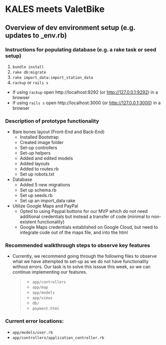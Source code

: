 # KALES meets ValetBike

## Overview of dev environment setup (e.g. updates to _env.rb)
### Instructions for populating database (e.g. a rake task or seed setup)
1. `bundle install`
2. `rake db:migrate`
3. `rake import_data:import_station_data`
4. `rackup` or `rails s`

* If using `rackup` open http://localhost:9292 (or http://127.0.0.1:9292) in a browser
* If using `rails s` open http://localhost:3000 (or http://127.0.0.1:3000) in a browser

### Description of prototype functionality
- Bare bones layout (Front-End and Back-End) 
    - Installed Bootstrap
    - Created image folder
    - Set-up controllers
    - Set-up helpers
    - Added and edited models
    - Added layouts
    - Added to routes.rb
    - Set up robots.txt
- Database
    - Added 5 new migrations
    - Set up schema.rb
    - Set up seeds.rb
    - Set up an import_data rake
- Utilize Google Maps and PayPal
    - Opted to using Paypal buttons for our MVP which do not need additional credentials but instead a transfer of code (minimal to non-existent functionality)
    - Google Maps credentials established on Google Cloud, but need to integrate code out of the maps file, and into the html

### Recommended walkthrough steps to observe key features
- Currently, we recommend going through the following files to observe what we have attempted to set-up as we do not have functionality without errors. Our task is to solve this isssue this week, so we can continue implementing our features.

    > - `app/controllers`
    > - `app/map`
    > - `app/models`
    > - `app/views`
    > - `db/`
    > - `payment.html`

### Current error locations:
- `app/models/user.rb`
- `app/controllers/application_controller.rb`

